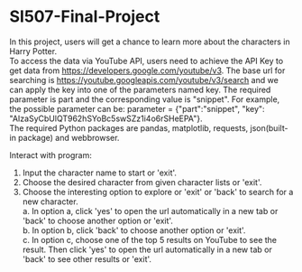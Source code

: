 # SI507-Final-Project

In this project, users will get a chance to learn more about the characters in Harry Potter.               
To access the data via YouTube API, users need to achieve the API Key to get data from https://developers.google.com/youtube/v3. The base url for searching is https://youtube.googleapis.com/youtube/v3/search and we can apply the key into one of the parameters named key. The required parameter is part and the corresponding value is "snippet". For example, the possible parameter can be: parameter = {"part":"snippet", "key": "AIzaSyCbUlQT962hSYoBc5swSZz1i4o6rSHeEPA"}.             
The required Python packages are pandas, matplotlib, requests, json(built-in package) and webbrowser.        

Interact with program:
1. Input the character name to start or 'exit'.
2. Choose the desired character from given character lists or 'exit'.
3. Choose the interesting option to explore or 'exit' or 'back' to search for a new character.          
a. In option a, click 'yes' to open the url automatically in a new tab or 'back' to choose another option or 'exit'.          
b. In option b, click 'back' to choose another option or 'exit'.           
c. In option c, choose one of the top 5 results on YouTube to see the result. Then click 'yes' to open the url automatically in a new tab or 'back' to see other results or 'exit'.

